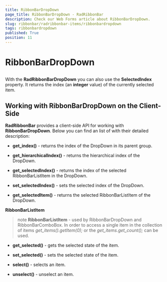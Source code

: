 ```yaml
---
title: RibbonBarDropDown
page_title: RibbonBarDropDown - RadRibbonBar
description: Check our Web Forms article about RibbonBarDropDown.
slug: ribbonbar/radribbonbar-items/ribbonbardropdown
tags: ribbonbardropdown
published: True
position: 11
---
```


# RibbonBarDropDown



## 

With the **RadRibbonBarDropDown** you can also use the **SelectedIndex** property. It returns the index (an **integer** value) of the currently selected item.

## Working with RibbonBarDropDown on the Client-Side

**RadRibbonBar** provides a client-side API for working with **RibbonBarDropDown**. Below you can find an list of with their detailed description:

* **get_index()** - returns the index of the DropDown in its parent group.

* **get_hierarchicalIndex()** - returns the hierarchical index of the DropDown.

* **get_selectedIndex()** - returns the index of the selected RibbonBarListItem in the DropDown.

* **set_selectedIndex()** - sets the selected index of the DropDown.

* **get_selectedItem()** - returns the selected RibbonBarListItem of the DropDown.

**RibbonBarListItem**

>note  **RibbonBarListItem** - used by RibbonBarDropDown and RibbonBarComboBox. In order to access a single item in the collection of items *get_items().getItem(0);* or the *get_items.get_count();* can be used.
>


* **get_selected()** - gets the selected state of the item.

* **set_selected()** - sets the selected state of the item.

* **select()** - selects an item.

* **unselect()** - unselect an item.
